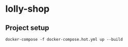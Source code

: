 # lolly-shop

## Project setup
```
docker-compose -f docker-compose.hot.yml up --build
```

<!-- ## Project  -->